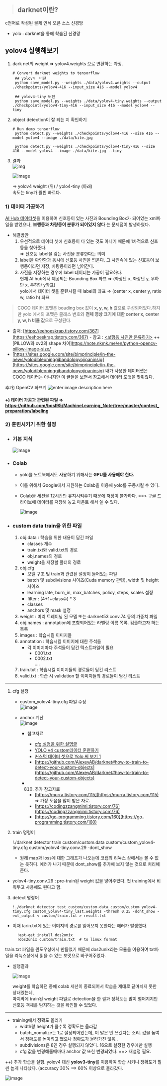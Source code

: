 > ## darknet이란?
c언어로 작성된 물체 인식 오픈 소스 신경망
- yolo : darknet을 통해 학습된 신경망  
  
## yolov4 실행해보기  
1) dark net의 weight ⇒ yolov4.weights 으로 변환하는 과정.    

	```
	# Convert darknet weights to tensorflow
	 ## yolov4  버전
	 python save_model.py --weights ./data/yolov4.weights --output ./checkpoints/yolov4-416 --input_size 416 --model yolov4 

	 ## yolov4-tiny 버전
	 python save_model.py --weights ./data/yolov4-tiny.weights --output ./checkpoints/yolov4-tiny-416 --input_size 416 --model yolov4 --tiny
	```
2) object detection이 잘 되는 지 확인하기	  
	```
	# Run demo tensorflow
	 python detect.py --weights ./checkpoints/yolov4-416 --size 416 --model yolov4 --image ./data/kite.jpg

	 python detect.py --weights ./checkpoints/yolov4-tiny-416 --size 416 --model yolov4 --image ./data/kite.jpg --tiny
	```
3) 결과  
   ![img](https://github.com/kairess/tensorflow-yolov4-tflite/raw/master/result.png)  
  
   ![image](https://user-images.githubusercontent.com/34594339/89185473-3f998f00-d5d5-11ea-99f7-45c37f85e8f0.png)  
  
   ⇒ yolov4 weight (위) / yolo4-tiny (아래)  
   속도는 tiny가 훨씬 빠르다.  
  
  
### 1) 데이터 가공하기  
[AI Hub 데이터셋](http://www.aihub.or.kr/aidata/136)을 이용하여 신호등이 있는 사진과 Bounding Box가 되어있는 xml파일을 받았으나, **보행등과 차량등이 분류가 되어있지 않다** 는 문제점이 발생하였다.  
- 해결방안  
   1) 우선적으로 데이터 셋에 신호등이 다 있는 것도 아니기 때문에 1차적으로 신호등을 찾아준다.  
   ⇒ 신호등 label을 갖는 사진을 분류한다는 의미  
   2) label을 확인함과 동시에 신호등 사진을 띄운다. 그 사진속에 있는 신호등이 보행등이라면 저장, 차량등이라면 넘어간다.  
   3) 사진을 저장하는 경우에 label 데이터는 가공이 필요하다.  
   현재 AI hub에서 제공되는 Bounding Box  좌표 ⇒ (좌상단 x, 좌상단 y, 우하단 x, 우하단 y좌표)  
   yolo에서 데이터 셋을 훈련시킬 때 label의 좌표 ⇒ (center x, center y, ratio w, ratio h) 좌표  
           
        
 > COCO 데이터 포맷은 bouding box 값이  **x, y, w, h**  값으로 구성되어있다.하지만 yolo 에서의 포맷은 클래스 번호와  **전체 영상 크기에 대한 center x, center y, w, h 비율 값**으로 구성된다.  
  
 -  출처: [https://eehoeskrap.tistory.com/367](https://eehoeskrap.tistory.com/367)      - 참고 : [<보행등 사진만 분류하기>](https://github.com/Guanghan/darknet/blob/master/scripts/convert.py) ++ [PILLOW와 cv2의 shape 차이]https://note.nkmk.me/en/python-opencv-pillow-image-size/  
 - [https://sites.google.com/site/bimprinciple/in-the-news/yolodibleoninggibandolopyojipaninsig](https://sites.google.com/site/bimprinciple/in-the-news/yolodibleoninggibandolopyojipaninsig)       내가 사용한 데이터셋은 COCO 데이터는 아니지만 이 글들을 보면서 참고해서 데이터 포맷을 맞춰줬다.  
  
 추가)  OpenCV 좌표계 
 ![enter image description here](https://lh4.googleusercontent.com/ndFH6A225tFLWb7JwjyMmn539c4e1c1CmU7w4hQD6j-uO9K4diKfZ-FDr8LFuKa9oad9IaunhXRz0kD0JoRbeRV4gzUpS0ELyPKMIlpXs9FgvbJZiNGreGvWQAlMnYnRkqzo8Vlh)  
#### +) 데이터 가공과 관련된 파일 ⇒ https://github.com/bosl95/MachineLearning_Note/tree/master/contest_preparation/labeling  
  
  ### 2) 훈련시키기 위한 설정  

- ### 기본 지식
	![image](https://user-images.githubusercontent.com/34594339/89891485-1e0d5880-dc10-11ea-8b08-4c61505a6bf6.png)

- ### Colab  
  - yolo를 노트북에서도 사용하기 위해서는 **GPU를 사용해야 한다.**   
  - 이를 위해서 Google에서 지원하는 Colab을 이용해 yolo를 구동시킬 수 있다.  
   - Colab을 세션을 12시간만 유지시켜주기 때문에 저장이 불가하다. ==> 구글 드라이브에 데이터를 저장해 놓고 마운트 해서 쓸 수 있다.  
  
      ![image](https://user-images.githubusercontent.com/34594339/89725910-db9d1d80-da4f-11ea-88bf-8ab79c47a555.png)  
  
- ### custom data train을 위한 파일  
  1) obj.data : 학습을 위한 내용이 담긴 파일  
      - classes 개수  
      - train.txt와 valid.txt의 경로  
      - obj.names의 경로  
      - weight을 저장할 폴더의 경로  
   2) obj.cfg  
      - 모델 구조 및 train과 관련된 설정이 들어있는 파일  
      - batch 및  subdivisions 사이즈(Cuda memory 관련), width 및 height 사이즈  
      - learning late, burn_in, max_batches,  policy, steps, scales 설정  
      - filter : (4+1+class수) * 3  
      - classes  
      - anchors 및 mask 설정  
   3) weight  : 미리 트레이닝 된 모델 또는 darknet53.conv.74 등의 가중치 파일  
   4) obj.names : annotation에 포함되어있는 라벨링 이름 목록. 검출하고자 하는 목록  
   5) images : 학습시킬 이미지들   
   6) annotation : 학습시킬 이미지에 대한 주석들  
      - 각 이미지마다 주석들이 담긴 텍스트파일이 필요  
         - 0001.txt  
         - 0002.txt  
         ....  
   7) train.txt : 학습시킬 이미지들의 경로들이 담긴 리스트  
   8) valid.txt : 학습 시 validation 할 이미지들의 경로들이 담긴 리스트  
  
---  
  
1) cfg 설정  
   - custom_yolov4-tiny.cfg 파일 수정  
   ![image](https://user-images.githubusercontent.com/34594339/89791590-7b48d180-db5e-11ea-9c98-5e67e557fc33.png)  
  
   - anchor 계산  
      ![image](https://user-images.githubusercontent.com/34594339/89791801-b9de8c00-db5e-11ea-9e7a-b9e63bdbe049.png)  
  
      - 참고자료  
         - [cfg 설정을 위한 설명글](https://eehoeskrap.tistory.com/370)  
         - [YOLO v4 custom데이터 훈련하기](https://keyog.tistory.com/22)  
         - [커스텀 데이터 셋으로 Yolo 써 보기 1](https://jueun-park.github.io/2018-07-12/yolo-custom-dataset)  
         - [https://github.com/AlexeyAB/darknet#how-to-train-to-detect-your-custom-objects](https://github.com/AlexeyAB/darknet#how-to-train-to-detect-your-custom-objects)  
           
      - 0810) 추가 참고자료  
         - [https://murra.tistory.com/115](https://murra.tistory.com/115) ⇒ 가장 도음을 많이 받은 자료.  
         - [https://codingzzangmimi.tistory.com/76](https://codingzzangmimi.tistory.com/76)  
         - [https://go-programming.tistory.com/160](https://go-programming.tistory.com/160)  
  
        
2) train 명령어  
      
      !./darknet detector train custom/custom.data custom/custom_yolov4-tiny.cfg custom/yolov4-tiny.conv.29 -dont_show  
          
     - 원래 map과 loss에 대한 그래프가 나오는데 코랩의 리눅스 상에서는 볼 수 없는 듯하다. 에러가 나기 때문에 dont_show를 추가해 보지 않는 것으로 처리해준다.  
 - yolov4-tiny.conv.29 : pre-train된 weight 값을 넣어주었다. 첫 training에서 비워두고 사용해도 된다고 함.  
  
3) detect 명령어  
        
       !./darknet detector test custom/custom.data custom/custom_yolov4-tiny.cfg custom_yolov4-tiny_last.weights -thresh 0.25 -dont_show -ext_output < custom/train.txt > result.txt  
 - 이때 tarin.txt에 있는 이미지의 경로를 읽어오지 못한다는 에러가 발생했다.  
       
         !apt-get install dos2unix   
         !dos2unix custom/train.txt  # to linux format  
  train.txt 파일을 윈도우상에서 만들었기 때문에 dos2unix라는 모듈을 이용하여 txt파일을 리눅스상에서 읽을 수 있는 포맷으로 바꾸어주었다.  
       
   - 실행결과  
       
      ![image](https://user-images.githubusercontent.com/34594339/89888430-ea7bff80-dc0a-11ea-8cb0-6601663528bc.png)  
        
     weight를 학습하던 중에 colab 세션이 종료되어서 학습을 제대로 끝마치지 못한 상태였는데,  
     마지막에 train된 weight 파일로 detection을 한 결과 정확도는 많이 떨어지지만 신호등 객체를 탐지하는 것을 확인할 수 있었다.
     
     
---

- training에서 정확도 올리기
	- width랑 height가 클수록 정확도는 올라감
	- batch_nomalize는 1로 설정되어있는데, 이 말은 안 쓰겠다는 소리. 값을 높여서 정확도를 높이려고 했으나 정확도가 올라가진 않음..
	- subdivisions은 8인 경우 실행되지 않았다. 16으로 설정한 경우에만 실행
	- cfg 값을 변경해줄때마다 anchor 값 또한 변경되었다. ==> 재설정 필요.
	


++) 추가 학습을 실행. yolov4 대신 **yolov3-tiny**를 이용하여 학습 시키니 정확도가 훨씬 높게 나타났다.
(accuracy 30%  ==> 60% 이상으로 올라갔다.

![image](https://user-images.githubusercontent.com/34594339/90633401-f138f100-e260-11ea-8d70-d78506eb1e76.png)